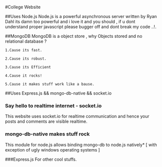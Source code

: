 #College Website


##Uses Node.js
  Node.js is a powerful asynchronous server written by Ryan Dahl its damn too powerful and i love it and you should , if u dont understand proper javascript please bugger off and dont break my code ..!.

##MongoDB
  MongoDB is a object store , why Objects stored and no relational database ?

    1.Cause its fast.
 
    2.Cause its robust.
 
    3.Cause its Efficient
 
    4.Cause it rocks!
 
    5.Cause it makes stuff work like a bause.

##Uses Express.js && mongo-db-native && socket.io
 
### Say hello to realtime internet - socket.io
   This website uses socket.io for realtime communication and hence your posts and comments are visible realtime.

### mongo-db-native makes stuff rock
   This module for node.js allows binding mongo-db to node.js natively* [ with exception of ugly windows operating systems ]
   
###Express.js
   For other cool stuffs.



